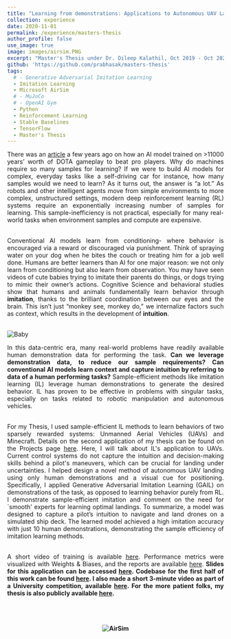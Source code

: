```yaml
---
title: "Learning from demonstrations: Applications to Autonomous UAV Landing and Minecraft"
collection: experience
date: 2020-11-01
permalink: /experience/masters-thesis
author_profile: false
use_image: true
image: images/airsim.PNG
excerpt: "Master's Thesis under Dr. Dileep Kalathil, Oct 2019 - Oct 2020."
github: 'https://github.com/prabhasak/masters-thesis'
tags:
  # - Generative Adversarial Imitation Learning
  - Imitation Learning
  - Microsoft AirSim
  # - MuJoCo
  # - OpenAI Gym
  - Python
  - Reinforcement Learning
  - Stable Baselines
  - TensorFlow
  - Master's Thesis
---
```


<!-- Abstract -->
<!-- ====== -->

<div style="text-align: justify">

There was an <a href="https://openai.com/blog/openai-five-defeats-dota-2-world-champions/">article</a> a few years ago on how an AI model trained on >11000 years’ worth of DOTA gameplay to beat pro players. Why do machines require so many samples for learning? If we were to build AI models for complex, everyday tasks like a self-driving car for instance, how many samples would we need to learn? As it turns out, the answer is “a lot.” As robots and other intelligent agents move from simple environments to more complex, unstructured settings, modern deep reinforcement learning (RL) systems require an exponentially increasing number of samples for learning. This sample-inefficiency is not practical, especially for many real-world tasks when environment samples and compute are expensive. <br><br>

Conventional AI models learn from conditioning- where behavior is encouraged via a reward or discouraged via punishment. Think of spraying water on your dog when he bites the couch or treating him for a job well done. Humans are better learners than AI for one major reason: we not only learn from conditioning but also learn from observation. You may have seen videos of cute babies trying to imitate their parents do things, or dogs trying to mimic their owner’s actions. Cognitive Science and behavioral studies show that humans and animals fundamentally learn behavior through <b>imitation</b>, thanks to the brilliant coordination between our eyes and the brain. This isn’t just “monkey see, monkey do,” we internalize factors such as context, which results in the development of <b>intuition</b>. <br><br>

<!-- <p align="center"> -->
<img src="https://prabhasak.github.io/files/E3-baby.jpg" alt="Baby"/>
<!-- </p> -->

In this data-centric era, many real-world problems have readily available human demonstration data for performing the task. <b>Can we leverage demonstration data, to reduce our sample requirements? Can conventional AI models learn context and capture intuition by referring to data of a human performing tasks?</b> Sample-efficient methods like imitation learning (IL) leverage human demonstrations to generate the desired behavior. IL has proven to be effective in problems with singular tasks, especially on tasks related to robotic manipulation and autonomous vehicles. <br><br>

For my Thesis, I used sample-efficient IL methods to learn behaviors of two sparsely rewarded systems: Unmanned Aerial Vehicles (UAVs) and Minecraft. Details on the second application of my thesis can be found on the Projects page <a href="http://prabhasak.github.io/projects/minecraft">here</a>. Here, I will talk about IL's application to UAVs. Current control systems do not capture the intuition and decision-making skills behind a pilot's maneuvers, which can be crucial for landing under uncertainties. I helped design a novel method of autonomous UAV landing using only human demonstrations and a visual cue for positioning. Specifically, I applied Generative Adversarial Imitation Learning (GAIL) on demonstrations of the task, as opposed to learning behavior purely from RL. I demonstrate sample-efficient imitation and comment on the need for `smooth' experts for learning optimal landings. To summarize, a model was designed to capture a pilot’s intuition to navigate and land drones on a simulated ship deck. The learned model achieved a high imitation accuracy with just 10 human demonstrations, demonstrating the sample efficiency of imitation learning methods.<br><br>

 A short video of training is available <a href="https://youtu.be/oj4y8GOq4gk">here</a>. Performance metrics were visualized with Weights & Biases, and the reports are available <a href="https://wandb.ai/prabhasak/masters-thesis/reportlist?workspace=user-prabhasak">here</a>. <b> Slides for this application can be accessed <a href="https://prabhasak.github.io/files/E3-Masters_Thesis_Prabhasa_Kalkur_Slides_pdf_friendly_1.pdf">here</a>. Codebase for the first half of this work can be found <a href="https://github.com/prabhasak/masters-thesis">here</a><b>. I also made a short 3-minute video as part of a University competition, available <a href="https://vimeo.com/472405835">here</a>. For the more patient folks, my thesis is also publicly available <a href="https://prabhasak.github.io/files/E3-Masters_Thesis_Prabhasa_Kalkur.pdf">here</a>. <br><br> <br><br>


<!-- </div> -->

<!-- <figure>
  <img src="https://prabhasak.github.io/files/AirSim.gif" alt="AirSim" width=100/>
  <figcaption>Autonomous UAV navigation and landing in Microsoft AirSim.</figcaption>
</figure> -->

<p align="center">
<img src="https://prabhasak.github.io/files/E3-AirSim.gif" alt="AirSim"/>
</p>
